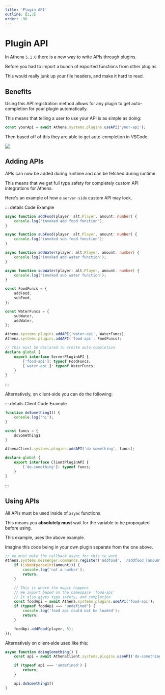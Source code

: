 ```yaml
---
title: 'Plugin API'
outline: [1,3]
order: -90
---
```


# Plugin API

In Athena `5.1.0` there is a new way to write APIs through plugins.

Before you had to import a bunch of exported functions from other plugins.

This would really junk up your file headers, and make it hard to read.

## Benefits

Using this API registration method allows for any plugin to get auto-completion for your plugin automatically.

This means that telling a user to use your API is as simple as doing:

```ts
const yourApi = await Athena.systems.plugins.useAPI('your-api');
```

Then based off of this they are able to get auto-completion in VSCode.

![](https://i.imgur.com/tq7jWbb.png)

## Adding APIs

APIs can now be added during runtime and can be fetched during runtime.

This means that we get full type safety for completely custom API integrations for Athena.

Here's an example of how a `server-side` custom API may look.

::: details Code Example
```ts
async function addFood(player: alt.Player, amount: number) {
    console.log('invoked add food function');
}

async function subFood(player: alt.Player, amount: number) {
    console.log('invoked sub food function');
}

async function addWater(player: alt.Player, amount: number) {
    console.log('invoked add water function');
}

async function subWater(player: alt.Player, amount: number) {
    console.log('invoked sub water function');
}

const FoodFuncs = {
    addFood,
    subFood,
};

const WaterFuncs = {
    subWater,
    addWater,
};

Athena.systems.plugins.addAPI('water-api', WaterFuncs);
Athena.systems.plugins.addAPI('food-api', FoodFuncs);

// This must be declared to create auto-completion
declare global {
    export interface ServerPluginAPI {
        ['food-api']: typeof FoodFuncs;
        ['water-api']: typeof WaterFuncs;
    }
}
```
:::

Alternatively, on client-side you can do the following:

::: details Client Code Example
```ts
function doSomething1() {
    console.log('hi');
}

const funcs = {
    doSomething1
}

AthenaClient.systems.plugins.addAPI('do-something', funcs);

declare global {
    export interface ClientPluginAPI {
        ['do-something']: typeof funcs;
    }
}
```
:::

## Using APIs

All APIs must be used inside of `async` functions.

This means you **absolutely must** wait for the variable to be propogated before using.

This example, uses the above example.

Imagine this code being in your own plugin separate from the one above.

```ts
// We must make the callback async for this to work
Athena.systems.messenger.commands.register('addfood', '/addfood [amount]', ['admin'], async (player: alt.Player, amount: string) => {
    if (isNaN(parseInt(amount))) {
        console.log('not a number');
        return;
    }

    // This is where the magic happens
    // We import based on the namespace 'food-api'
    // It also gives type safety, and completion
    const foodApi = await Athena.systems.plugins.useAPI('food-api');
    if (typeof foodApi === 'undefined') {
        console.log('food api could not be loaded');
        return;
    }

    foodApi.addFood(player, 5);
});
```

Alternatively on client-side used like this:

```ts
async function doingSomething() {
    const api = await AthenaClient.systems.plugins.useAPI('do-something');

    if (typeof api === 'undefined') {
        return;
    }

    api.doSomething1()
}
```
